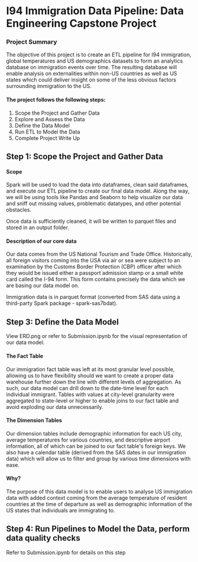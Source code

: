 # I94 Immigration Data Pipeline: Data Engineering Capstone Project
### Project Summary
The objective of this project is to create an ETL pipeline for I94 immigration, global temperatures and US demographics datasets to form an analytics database on immigration events over time. The resulting database will enable analysis on externalities within non-US countries as well as US states which could deliver insight on some of the less obvious factors surrounding immigration to the US.

#### The project follows the following steps:

1. Scope the Project and Gather Data
2. Explore and Assess the Data
3. Define the Data Model
4. Run ETL to Model the Data
5. Complete Project Write Up
  
  
## Step 1: Scope the Project and Gather Data
#### Scope
Spark will be used to load the data into dataframes, clean said dataframes, and execute our ETL pipeline to create our final data model. Along the way, we will be using tools like Pandas and Seaborn to help visualize our data and sniff out missing values, problematic datatypes, and other potential obstacles.  

Once data is sufficiently cleaned, it will be written to parquet files and stored in an output folder.  


#### Description of our core data
Our data comes from the US National Tourism and Trade Office. Historically, all foreign visitors coming into the USA via air or sea were subject to an examination by the Customs Border Protection (CBP) officer after which they would be issued either a passport admission stamp or a small white card called the I-94 form. This form contains precisely the data which we are basing our data model on.  

Immigration data is in parquet format (converted from SAS data using a third-party Spark package - spark-sas7bdat).   

## Step 3: Define the Data Model
View ERD.png or refer to Submission.ipynb for the visual representation of our data model. 

#### The Fact Table
Our immigration fact table was left at its most granular level possible, allowing us to have flexibility should we want to create a proper data warehouse further down the line with different levels of aggregation. As such, our data model can drill down to the date-time level for each individual immigrant. Tables with values at city-level granularity were aggregated to state-level or higher to enable joins to our fact table and avoid exploding our data unnecessarily.

#### The Dimension Tables
Our dimension tables include demographic information for each US city, average temperatures for various countries, and descriptive airport information, all of which can be joined to our fact table's foreign keys. We also have a calendar table (derived from the SAS dates in our immigration data) which will allow us to filter and group by various time dimensions with ease.

#### Why?
The purpose of this data model is to enable users to analyse US immigration data with added context coming from the average temperature of resident countries at the time of departure as well as demographic information of the US states that individuals are immigrating to.

## Step 4: Run Pipelines to Model the Data, perform data quality checks
Refer to Submission.ipynb for details on this step

